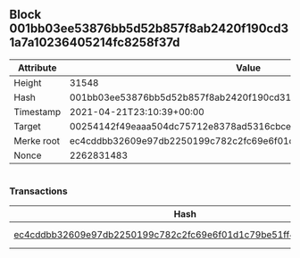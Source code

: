 ## Block 001bb03ee53876bb5d52b857f8ab2420f190cd31a7a10236405214fc8258f37d

Attribute | Value
--- | ---
Height | 31548
Hash | 001bb03ee53876bb5d52b857f8ab2420f190cd31a7a10236405214fc8258f37d
Timestamp | 2021-04-21T23:10:39+00:00
Target | 00254142f49eaaa504dc75712e8378ad5316cbcead634704b3734b6271167cc4
Merke root | ec4cddbb32609e97db2250199c782c2fc69e6f01d1c79be51ff409e2eedaf5cf
Nonce | 2262831483

```

```

### Transactions

Hash | Amount
--- | ---
[ec4cddbb32609e97db2250199c782c2fc69e6f01d1c79be51ff409e2eedaf5cf](ec4cddbb32609e97db2250199c782c2fc69e6f01d1c79be51ff409e2eedaf5cf.md) | 10.00000000 SKEPTI 

